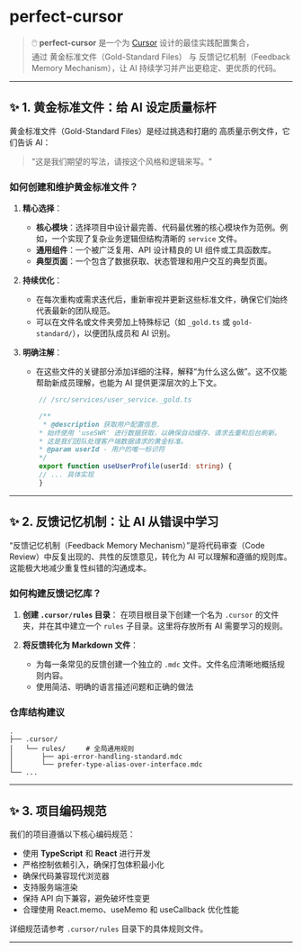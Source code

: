 # perfect-cursor

> 🖱️ **perfect-cursor** 是一个为 [Cursor](https://cursor.com) 设计的最佳实践配置集合，  
> 通过 黄金标准文件（Gold-Standard Files） 与 反馈记忆机制（Feedback Memory Mechanism），让 AI 持续学习并产出更稳定、更优质的代码。

---

## **✨ 1. 黄金标准文件：给 AI 设定质量标杆**

黄金标准文件（Gold-Standard Files）是经过挑选和打磨的 高质量示例文件，它们告诉 AI：
> "这是我们期望的写法，请按这个风格和逻辑来写。"

### **如何创建和维护黄金标准文件？**

1.  **精心选择**：

    - **核心模块**：选择项目中设计最完善、代码最优雅的核心模块作为范例。例如，一个实现了复杂业务逻辑但结构清晰的 `service` 文件。
    - **通用组件**：一个被广泛复用、API 设计精良的 UI 组件或工具函数库。
    - **典型页面**：一个包含了数据获取、状态管理和用户交互的典型页面。

2.  **持续优化**：

    - 在每次重构或需求迭代后，重新审视并更新这些标准文件，确保它们始终代表最新的团队规范。
    - 可以在文件名或文件夹旁加上特殊标记（如 `_gold.ts` 或 `gold-standard/`），以便团队成员和 AI 识别。

3.  **明确注解**：

    - 在这些文件的关键部分添加详细的注释，解释“为什么这么做”。这不仅能帮助新成员理解，也能为 AI 提供更深层次的上下文。

    <!-- end list -->

    ```typescript
        // /src/services/user_service._gold.ts

        /**
         * @description 获取用户配置信息.
        * 始终使用 'useSWR' 进行数据获取，以确保自动缓存、请求去重和后台刷新。
        * 这是我们团队处理客户端数据请求的黄金标准。
        * @param userId - 用户的唯一标识符
        */
        export function useUserProfile(userId: string) {
        // ... 具体实现
        }
    ```

---

## **✨ 2. 反馈记忆机制：让 AI 从错误中学习**

“反馈记忆机制（Feedback Memory Mechanism）”是将代码审查（Code Review）中反复出现的、共性的反馈意见，转化为 AI 可以理解和遵循的规则库。这能极大地减少重复性纠错的沟通成本。

### **如何构建反馈记忆库？**

1.  **创建 `.cursor/rules` 目录**：
    在项目根目录下创建一个名为 `.cursor` 的文件夹，并在其中建立一个 `rules` 子目录。这里将存放所有 AI 需要学习的规则。

2.  **将反馈转化为 Markdown 文件**：
    - 为每一条常见的反馈创建一个独立的 `.mdc` 文件。文件名应清晰地概括规则内容。
    - 使用简洁、明确的语言描述问题和正确的做法

### **仓库结构建议**

```
.
├── .cursor/
│   └── rules/     # 全局通用规则
│       ├── api-error-handling-standard.mdc
│       └── prefer-type-alias-over-interface.mdc
└── ...
```

---

## **✨ 3. 项目编码规范**

我们的项目遵循以下核心编码规范：

- 使用 **TypeScript** 和 **React** 进行开发
- 严格控制依赖引入，确保打包体积最小化
- 确保代码兼容现代浏览器
- 支持服务端渲染
- 保持 API 向下兼容，避免破坏性变更
- 合理使用 React.memo、useMemo 和 useCallback 优化性能

详细规范请参考 `.cursor/rules` 目录下的具体规则文件。

---